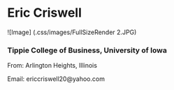 # Eric Criswell 
![Image] (.css/images/FullSizeRender 2.JPG)
### <p> Tippie College of Business, University of Iowa </p>
<p> From: Arlington Heights, Illinois </p>
<p> Email: ericcriswell20@yahoo.com </p>


<!--
**ecriswell40/ecriswell40** is a ✨ _special_ ✨ repository because its `README.md` (this file) appears on your GitHub profile.

Here are some ideas to get you started:

- 🔭 I’m currently working on ...
- 🌱 I’m currently learning ...
- 👯 I’m looking to collaborate on ...
- 🤔 I’m looking for help with ...
- 💬 Ask me about ...
- 📫 How to reach me: ...
- 😄 Pronouns: ...
- ⚡ Fun fact: ...
-->
